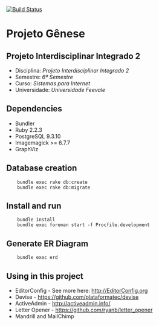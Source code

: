 [![Build Status](https://travis-ci.org/samuelreichert/projII.svg?branch=master)](https://travis-ci.org/samuelreichert/projII)

# Projeto Gênese

## Projeto Interdisciplinar Integrado 2
* Disciplina: _Projeto Interdisciplinar Integrado 2_
* Semestre: _6º Semestre_
* Curso: _Sistemas para Internet_
* Universidade: _Universidade Feevale_

## Dependencies
* Bundler
* Ruby 2.2.3
* PostgreSQL 9.3.10
* Imagemagick >= 6.7.7
* GraphViz

## Database creation
```
    bundle exec rake db:create
    bundle exec rake db:migrate
```

## Install and run
```
    bundle install
    bundle exec foreman start -f Procfile.development
```

## Generate ER Diagram
```
    bundle exec erd
```

## Using in this project
* EditorConfig - See more here: http://EditorConfig.org
* Devise - https://github.com/plataformatec/devise
* ActiveAdmin - http://activeadmin.info/
* Letter Opener - https://github.com/ryanb/letter_opener
* Mandrill and MailChimp
